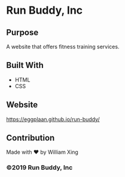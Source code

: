 # Run Buddy, Inc

## Purpose
A website that offers fitness training services.

## Built With
* HTML
* CSS

## Website
https://eggplaan.github.io/run-buddy/

## Contribution
Made with ❤️ by William Xing

### ©️2019 Run Buddy, Inc

